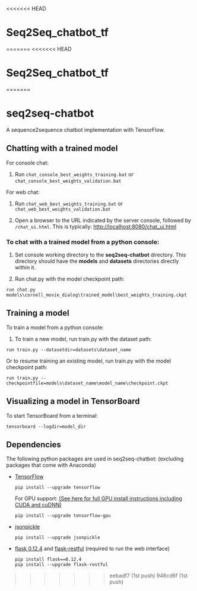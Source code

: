 <<<<<<< HEAD
# Seq2Seq_chatbot_tf
=======
<<<<<<< HEAD
# Seq2Seq_chatbot_tf
=======
# seq2seq-chatbot
A sequence2sequence chatbot implementation with TensorFlow.

## Chatting with a trained model

For console chat: 
1. Run `chat_console_best_weights_training.bat` or `chat_console_best_weights_validation.bat`

For web chat:
1. Run `chat_web_best_weights_training.bat` or `chat_web_best_weights_validation.bat`

2. Open a browser to the URL indicated by the server console, followed by `/chat_ui.html`. This is typically: [http://localhost:8080/chat_ui.html](http://localhost:8080/chat_ui.html)

### To chat with a trained model from a python console:

1. Set console working directory to the **seq2seq-chatbot** directory. This directory should have the **models** and **datasets** directories directly within it.

2. Run chat.py with the model checkpoint path:
```shell
run chat.py models\cornell_movie_dialog\trained_model\best_weights_training.ckpt
```

## Training a model
To train a model from a python console:

1. To train a new model, run train.py with the dataset path:
```shell
run train.py --datasetdir=datasets\dataset_name
```

Or to resume training an existing model, run train.py with the model checkpoint path:
```shell
run train.py --checkpointfile=models\dataset_name\model_name\checkpoint.ckpt
```
## Visualizing a model in TensorBoard

To start TensorBoard from a terminal:
```shell
tensorboard --logdir=model_dir
```
## Dependencies
The following python packages are used in seq2seq-chatbot:
(excluding packages that come with Anaconda)

- [TensorFlow](https://www.tensorflow.org/)
    ```shell
    pip install --upgrade tensorflow
    ```
    For GPU support: [(See here for full GPU install instructions including CUDA and cuDNN)](https://www.tensorflow.org/install/)
    ```shell
    pip install --upgrade tensorflow-gpu
    ```

- [jsonpickle](https://jsonpickle.github.io/)
    ```shell
    pip install --upgrade jsonpickle
    ```

- [flask 0.12.4](http://flask.pocoo.org/) and [flask-restful](https://flask-restful.readthedocs.io/en/latest/) (required to run the web interface)
    ```shell
    pip install flask==0.12.4
    pip install --upgrade flask-restful
    ```
>>>>>>> eebadf7 (1st push)
>>>>>>> 946cd6f (1st push)
